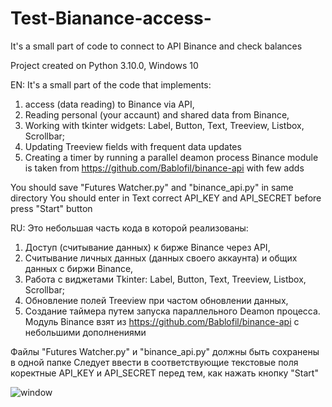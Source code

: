 # Test-Bianance-access-
It's a small part of code to connect to API Binance and check balances

Project created on Python 3.10.0, Windows 10

EN: It's a small part of the code that implements:
1. access (data reading) to Binance via API, 
2. Reading personal (your accaunt) and shared data from Binance,
3. Working with tkinter widgets: Label, Button, Text, Treeview, Listbox, Scrollbar;
4. Updating Treeview fields with frequent data updates
5. Creating a timer by running a parallel deamon process
Binance module is taken from https://github.com/Bablofil/binance-api with few adds

You should save "Futures Watcher.py" and "binance_api.py" in same directory
You should enter in Text correct API_KEY and API_SECRET before press "Start" button

RU: Это небольшая часть кода в которой реализованы:
1. Доступ (считывание данных) к бирже Binance через API,
2. Считывание личных данных (данных своего аккаунта) и общих данных с биржи Binance,
3. Работа с виджетами Tkinter: Label, Button, Text, Treeview, Listbox, Scrollbar;
4. Обновление полей Treeview при частом обновлении данных,
5. Создание таймера путем запуска параллельного Deamon процесса.
Модуль Binance взят из https://github.com/Bablofil/binance-api с небольшими дополнениями

Файлы "Futures Watcher.py" и "binance_api.py" должны быть сохранены в одной папке
Следует ввести в соответствующие текстовые поля коректные API_KEY и API_SECRET перед тем, как нажать кнопку "Start"

![window](https://user-images.githubusercontent.com/95641997/144902786-5c11f9d9-83d5-46e6-b925-84c7b127e8d4.jpg)

